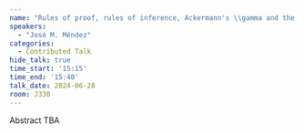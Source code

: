 ```yaml
---
name: "Rules of proof, rules of inference, Ackermann's \\gamma and the logic B"
speakers:
  - "José M. Méndez"
categories:
  - Contributed Talk
hide_talk: true
time_start: '15:15'
time_end: '15:40'
talk_date: 2024-06-28
room: J330
---
```


Abstract TBA
